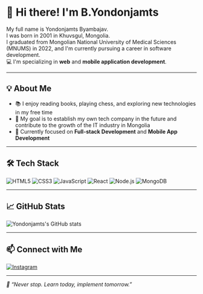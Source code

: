 # 👋 Hi there! I'm B.Yondonjamts

My full name is Yondonjamts Byambajav.  
I was born in 2001 in Khuvsgul, Mongolia.  
I graduated from Mongolian National University of Medical Sciences (MNUMS) in 2022, and I'm currently pursuing a career in software development.  
💻 I'm specializing in **web** and **mobile application development**.

---

## 💡 About Me

- 📚 I enjoy reading books, playing chess, and exploring new technologies in my free time  
- 🚀 My goal is to establish my own tech company in the future and contribute to the growth of the IT industry in Mongolia  
- 🌱 Currently focused on **Full-stack Development** and **Mobile App Development**

---

## 🛠️ Tech Stack

![HTML5](https://img.shields.io/badge/-HTML5-E34F26?style=flat-square&logo=html5&logoColor=white)
![CSS3](https://img.shields.io/badge/-CSS3-1572B6?style=flat-square&logo=css3)
![JavaScript](https://img.shields.io/badge/-JavaScript-black?style=flat-square&logo=javascript)
![React](https://img.shields.io/badge/-React-black?style=flat-square&logo=react)
![Node.js](https://img.shields.io/badge/-Node.js-black?style=flat-square&logo=node.js)
![MongoDB](https://img.shields.io/badge/-MongoDB-black?style=flat-square&logo=mongodb)

---

## 📈 GitHub Stats

![Yondonjamts's GitHub stats](https://github-readme-stats.vercel.app/api?username=yndonjamts&show_icons=true&theme=radical)

---

## 📫 Connect with Me

[![Instagram](https://img.shields.io/badge/-Instagram-E4405F?style=flat-square&logo=instagram&logoColor=white)](https://www.instagram.com/yndonjamts.b/)

---

_🧠 “Never stop. Learn today, implement tomorrow.”_
